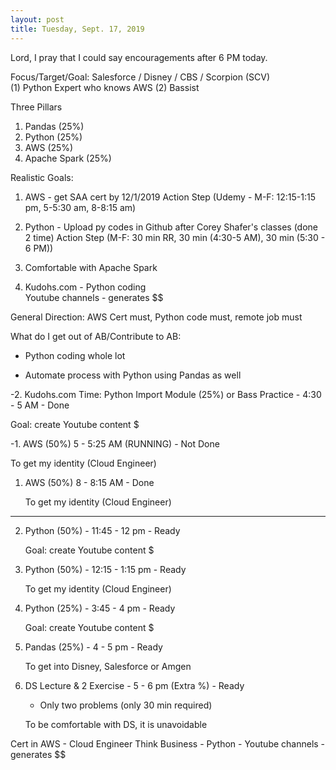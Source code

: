 ```yaml
---
layout: post
title: Tuesday, Sept. 17, 2019
---
```


Lord, I pray that I could say encouragements after 6 PM today.
  
  
Focus/Target/Goal:  Salesforce / Disney / CBS / Scorpion (SCV)     
(1) Python Expert who knows AWS (2) Bassist

Three Pillars
1) Pandas (25%)
2) Python (25%)
3) AWS (25%)
4) Apache Spark (25%)

Realistic Goals: 
1) AWS - get SAA cert by 12/1/2019
   Action Step (Udemy - M-F: 12:15-1:15 pm, 5-5:30 am, 8-8:15 am)

2) Python - Upload py codes in Github after Corey Shafer's classes (done 2 time)
   Action Step (M-F: 30 min RR, 30 min (4:30-5 AM), 30 min (5:30 - 6 PM))

3) Comfortable with Apache Spark

4) Kudohs.com - Python coding  
   Youtube channels - generates $$


General Direction: AWS Cert must, Python code must, remote job must

What do I get out of AB/Contribute to AB:

- Python coding whole lot

- Automate process with Python using Pandas as well

 
 
-2. Kudohs.com Time: Python Import Module (25%) or Bass Practice - 4:30 - 5 AM - Done 

   Goal: create Youtube content $



-1. AWS (50%) 5 - 5:25 AM (RUNNING) - Not Done  
   
   To get my identity (Cloud Engineer)



1. AWS (50%) 8 - 8:15 AM - Done 
   
   To get my identity (Cloud Engineer)


----------------------------------------

2. Python (50%) - 11:45 - 12 pm - Ready     
   
   Goal: create Youtube content $



3. Python (50%) - 12:15 - 1:15 pm - Ready 
   
   To get my identity (Cloud Engineer)




4. Python (25%) - 3:45 - 4 pm - Ready
   
   Goal: create Youtube content $



5. Pandas (25%) - 4 - 5 pm - Ready
   
   To get into Disney, Salesforce or Amgen



6. DS Lecture & 2 Exercise - 5 - 6 pm (Extra %) - Ready
   
   - Only two problems (only 30 min required)
   
   To be comfortable with DS, it is unavoidable





Cert in AWS - Cloud Engineer
Think Business - Python - Youtube channels - generates $$
